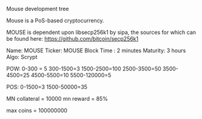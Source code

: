 
Mouse development tree

Mouse is a PoS-based cryptocurrency.

MOUSE is dependent upon libsecp256k1 by sipa, the sources for which can be found here:
https://github.com/bitcoin/secp256k1

Name: MOUSE
Ticker: MOUSE
Block Time : 2 minutes
Maturity: 3 hours
Algo: Scrypt

POW:
0-300 = 5
300-1500=3
1500-2500=100
2500-3500=50
3500-4500=25
4500-5500=10
5500-120000=5

POS:
0-1500=3
1500-50000=35

MN collateral = 10000
mn reward = 85%

max coins = 100000000

